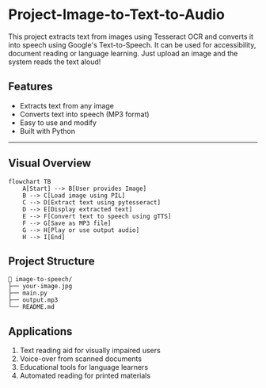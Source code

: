 # Project-Image-to-Text-to-Audio
This project extracts text from images using Tesseract OCR and converts it into speech using Google's Text-to-Speech. It can be used for accessibility, document reading or language learning. Just upload an image and the system reads the text aloud!

## Features

- Extracts text from any image
- Converts text into speech (MP3 format)
- Easy to use and modify
- Built with Python
---

## Visual Overview
```mermaid
flowchart TB
    A[Start] --> B[User provides Image]
    B --> C[Load image using PIL]
    C --> D[Extract text using pytesseract]
    D --> E[Display extracted text]
    E --> F[Convert text to speech using gTTS]
    F --> G[Save as MP3 file]
    G --> H[Play or use output audio]
    H --> I[End]
```

## Project Structure

```
📂 image-to-speech/
├── your-image.jpg
├── main.py
├── output.mp3
└── README.md
```
## Applications

1. Text reading aid for visually impaired users  
2. Voice-over from scanned documents  
3. Educational tools for language learners  
4. Automated reading for printed materials








